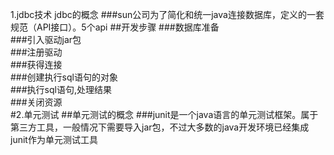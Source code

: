 

1.jdbc技术
jdbc的概念
###sun公司为了简化和统一java连接数据库，定义的一套规范（API接口）。5个api
##开发步骤
###数据库准备<br>
###引入驱动jar包<br>
###注册驱动<br>
###获得连接<br>
###创建执行sql语句的对象<br>
###执行sql语句,处理结果<br>
###关闭资源<br>
#2.单元测试
##单元测试的概念
###junit是一个java语言的单元测试框架。属于第三方工具，一般情况下需要导入jar包，不过大多数的java开发环境已经集成junit作为单元测试工具

